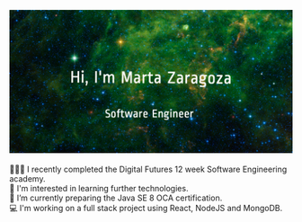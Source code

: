 ![banner](/image/githubBanner.jpg)\
\
👩🏻‍💻 I recently completed the Digital Futures 12 week Software Engineering academy.\
👀 I'm interested in learning further technologies.\
🌱 I’m currently preparing the Java SE 8 OCA certification.\
💻 I'm working on a full stack project using React, NodeJS and MongoDB.
